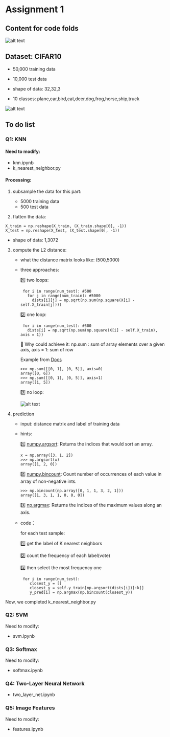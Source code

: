 # Assignment 1

## Content for code folds
![alt text](https://github.com/yangyuchelsea/cs231n-note/blob/master/Assignment%201/assignment%201.png)

## Dataset: CIFAR10

* 50,000 training data
* 10,000 test data
* shape of data: 32,32,3

* 10 classes:
plane,car,bird,cat,deer,dog,frog,horse,ship,truck

![alt text](https://github.com/yangyuchelsea/cs231n-note/blob/master/Assignment%201/data-eg.png)


## To do list

### Q1: KNN

#### Need to modify: 

* knn.ipynb 
* k_nearest_neighbor.py


#### Processing:

1. subsample the data for this part:

   * 5000 training data
   * 500 test data
   
2. flatten the data:

```
X_train = np.reshape(X_train, (X_train.shape[0], -1))
X_test = np.reshape(X_test, (X_test.shape[0], -1))
```

   * shape of data: 1,3072
   
3. compute the L2 distance:

   * what the distance matrix looks like: (500,5000)
   
   * three approaches: 
   
     1️⃣ two loops: 
   
       ```
        for i in range(num_test): #500
          for j in range(num_train): #5000
            dists[i][j] = np.sqrt(np.sum(np.square(X[i] - self.X_train[j])))
       ```
       
     2️⃣ one loop:
       
       ```
        for i in range(num_test): #500
          dists[i] = np.sqrt(np.sum(np.square(X[i] - self.X_train), axis = 1))
       ```
         
        📎 Why could achieve it: np.sum : sum of array elements over a given axis, axis = 1: sum of row
          
        Example from [Docs](https://docs.scipy.org/doc/numpy-1.9.0/reference/generated/numpy.sum.html)
          
        ```
        >>> np.sum([[0, 1], [0, 5]], axis=0)
        array([0, 6])
        >>> np.sum([[0, 1], [0, 5]], axis=1)
        array([1, 5])
        ```
        
     3️⃣ no loop:
     
     
        ![alt text](https://github.com/yangyuchelsea/cs231n-note/blob/master/Assignment%201/no-loop.png)



4. prediction
   
   * input: distance matrix and label of training data
   * hints:
   
     1️⃣ [numpy.argsort](https://docs.scipy.org/doc/numpy/reference/generated/numpy.argsort.html): Returns the indices that would sort an array.
    
        ```
        x = np.array([3, 1, 2])
        >>> np.argsort(x)
        array([1, 2, 0])
        ```
    
     2️⃣ [numpy.bincount](https://docs.scipy.org/doc/numpy/reference/generated/numpy.bincount.html): Count number of occurrences of each value in array of non-negative ints.
   
        ```
        >>> np.bincount(np.array([0, 1, 1, 3, 2, 1]))
        array([1, 3, 1, 1, 0, 0, 0])
        ```
      
     3️⃣ [np.argmax](https://docs.scipy.org/doc/numpy/reference/generated/numpy.argmax.html): Returns the indices of the maximum values along an axis.
   
   * code：
   
     for each test sample: 
     
       1️⃣ get the label of K nearest neighbors
       
       2️⃣ count the frequency of each label(vote) 
       
       3️⃣ then select the most frequency one 

        ```
         for i in range(num_test):
            closest_y = []
            closest_y = self.y_train[np.argsort(dists[i])[:k]]
            y_pred[i] = np.argmax(np.bincount(closest_y)) 
        ```

Now, we completed k_nearest_neighbor.py

   
          


### Q2: SVM

Need to modify: 

* svm.ipynb 

### Q3: Softmax 

Need to modify: 

* softmax.ipynb 

### Q4: Two-Layer Neural Network

* two_layer_net.ipynb 

### Q5: Image Features

Need to modify: 

* features.ipynb 
